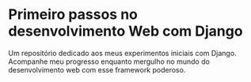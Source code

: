 # Primeiro passos no desenvolvimento Web com Django 
Um repositório dedicado aos meus experimentos iniciais com Django. Acompanhe meu progresso enquanto mergulho no mundo do desenvolvimento web com esse framework poderoso.
